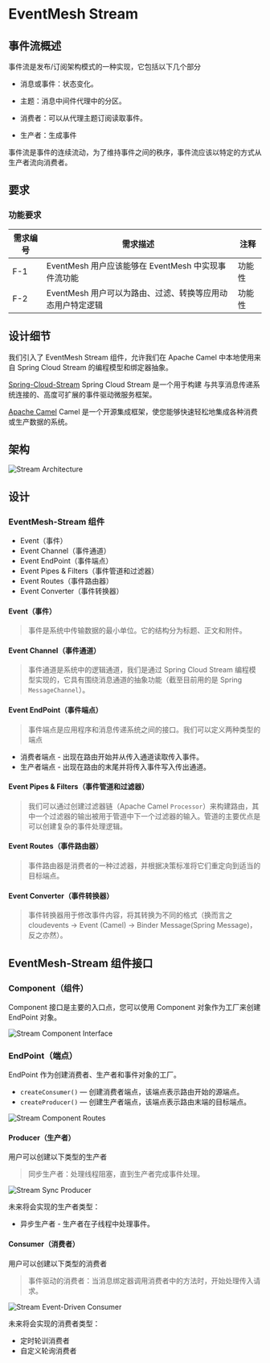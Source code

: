 # EventMesh Stream

## 事件流概述

事件流是发布/订阅架构模式的一种实现，它包括以下几个部分

- 消息或事件：状态变化。

- 主题：消息中间件代理中的分区。

- 消费者：可以从代理主题订阅读取事件。

- 生产者：生成事件

事件流是事件的连续流动，为了维持事件之间的秩序，事件流应该以特定的方式从生产者流向消费者。

## 要求

### 功能要求

| 需求编号 | 需求描述 | 注释 |
| -------------- | ----------------------- | -------- |
| F-1            | EventMesh 用户应该能够在 EventMesh 中实现事件流功能 | 功能性 |
| F-2            | EventMesh 用户可以为路由、过滤、转换等应用动态用户特定逻辑 | 功能性 |

## 设计细节

我们引入了 EventMesh Stream 组件，允许我们在 Apache Camel 中本地使用来自 Spring Cloud Stream 的编程模型和绑定器抽象。

[Spring-Cloud-Stream](https://spring.io/projects/spring-cloud-stream) Spring Cloud Stream 是一个用于构建
与共享消息传递系统连接的、高度可扩展的事件驱动微服务框架。

[Apache Camel](https://camel.apache.org/) Camel 是一个开源集成框架，使您能够快速轻松地集成各种消费或生产数据的系统。

## 架构

![Stream Architecture](/images/design-document/stream-architecture.png)

## 设计

### EventMesh-Stream 组件

- Event（事件）
- Event Channel（事件通道）
- Event EndPoint（事件端点）
- Event Pipes & Filters（事件管道和过滤器）
- Event Routes（事件路由器）
- Event Converter（事件转换器）

#### Event（事件）

> 事件是系统中传输数据的最小单位。它的结构分为标题、正文和附件。

#### Event Channel（事件通道）

> 事件通道是系统中的逻辑通道，我们是通过 Spring Cloud Stream 编程模型实现的，它具有围绕消息通道的抽象功能（截至目前用的是 Spring `MessageChannel`）。

#### Event EndPoint（事件端点）

> 事件端点是应用程序和消息传递系统之间的接口。我们可以定义两种类型的端点

- 消费者端点 - 出现在路由开始并从传入通道读取传入事件。
- 生产者端点 - 出现在路由的末尾并将传入事件写入传出通道。

#### Event Pipes & Filters（事件管道和过滤器）

> 我们可以通过创建过滤器链（Apache Camel `Processor`）来构建路由，其中一个过滤器的输出被用于管道中下一个过滤器的输入。管道的主要优点是可以创建复杂的事件处理逻辑。

#### Event Routes（事件路由器）

> 事件路由器是消费者的一种过滤器，并根据决策标准将它们重定向到适当的目标端点。

#### Event Converter（事件转换器）

> 事件转换器用于修改事件内容，将其转换为不同的格式（换而言之 cloudevents -> Event (Camel) -> Binder Message(Spring Message)，反之亦然）。

## EventMesh-Stream 组件接口

### Component（组件）

Component 接口是主要的入口点，您可以使用 Component 对象作为工厂来创建 EndPoint 对象。

![Stream Component Interface](/images/design-document/stream-component-interface.png)

### EndPoint（端点）

EndPoint 作为创建消费者、生产者和事件对象的工厂。

- `createConsumer()` — 创建消费者端点，该端点表示路由开始的源端点。
- `createProducer()` — 创建生产者端点，该端点表示路由末端的目标端点。

![Stream Component Routes](/images/design-document/stream-component-routes.png)

#### Producer（生产者）

用户可以创建以下类型的生产者
> 同步生产者：处理线程阻塞，直到生产者完成事件处理。

![Stream Sync Producer](/images/design-document/stream-sync-producer.png)

未来将会实现的生产者类型：

- 异步生产者 - 生产者在子线程中处理事件。

#### Consumer（消费者）

用户可以创建以下类型的消费者
> 事件驱动的消费者：当消息绑定器调用消费者中的方法时，开始处理传入请求。

![Stream Event-Driven Consumer](/images/design-document/stream-event-driven-consumer.png)

未来将会实现的消费者类型：

- 定时轮训消费者
- 自定义轮询消费者
